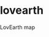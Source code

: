 # lovearth
LovEarth map
<!DOCTYPE html>
<html lang="en">
  <head>
    <meta charset="utf-8" />
    <title>Points on a map</title>
    <meta name="viewport" content="width=device-width, initial-scale=1" />
    <script src="https://api.tiles.mapbox.com/mapbox-gl-js/v2.6.1/mapbox-gl.js"></script>
    <link
      href="https://api.tiles.mapbox.com/mapbox-gl-js/v2.6.1/mapbox-gl.css"
      rel="stylesheet"
    />
    <style>
      body {
        margin: 0;
        padding: 0;
      }
      #map {
        position: absolute;
        top: 0;
        bottom: 0;
        width: 100%;
      }
    </style>
  </head>
  <body>
    <div id="map"></div>
    <script>
      // The value for 'accessToken' begins with 'pk...'
      mapboxgl.accessToken =
        "pk.eyJ1IjoibG92ZWFydGgiLCJhIjoiY2t3MnExN2c4MGZpajJubmhnY3JsZjB1MyJ9.98jdEHBhonsPh2IH-ehyMw";
      const map = new mapboxgl.Map({
        container: "map",
        // Replace YOUR_STYLE_URL with your style URL.
        style: "mapbox://styles/lovearth/ckwlpdozh43i215n0qogrjqpt",
        center: [135.015013, -30.048477],
        zoom: 2.5,
      });

      // Code from the next step will go here.
      /* 
Add an event listener that runs
  when a user clicks on the map element.
*/
      map.on("click", (event) => {
        // If the user clicked on one of your markers, get its information.
        const features = map.queryRenderedFeatures(event.point, {
          layers: ["le-stockists-minimised", "le-dropoff-points"], // replace with your layer name
        });
        if (!features.length) {
          return;
        }
        const feature = features[0];

        // Code from the next step will go here.
        /* 
    Create a popup, specify its options 
    and properties, and add it to the map.
  */
        const popup = new mapboxgl.Popup({ offset: [0, -15] })
          .setLngLat(feature.geometry.coordinates)
          .setHTML(
            `<h3>${feature.properties.name}</h3>
            <p>${feature.properties.street}</br>${feature.properties.suburb} ${feature.properties.state} ${feature.properties.postcode}</br><a href="${feature.properties.website}">${feature.properties.website}</a></br> email: ${feature.properties.email}</a></br>phone: ${feature.properties.phone}</p>`
          )
          .addTo(map);
      });
    </script>
  </body>
</html>
